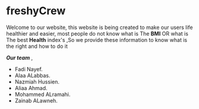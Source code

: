 # freshyCrew

Welcome to our website,
 this website is being created to make our users life healthier and easier, most people do not know what is The **BMI** OR what is The best **Health** index's ,So we provide these information to know what is the right and how to do it

***Our team*** ,
- Fadi Nayef.
- Alaa ALabbas.
- Nazmiah Hussien.
- Aliaa Ahmad.
- Mohammed ALramahi.
- Zainab ALawneh.
